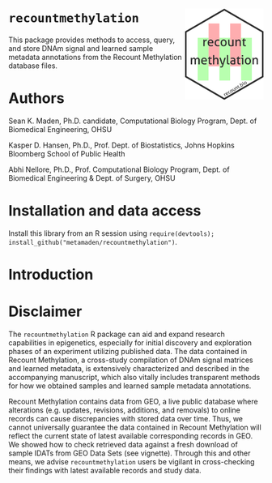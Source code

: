 
# `recountmethylation` [<img style="float: right;" src = "inst/figures/remeth_hexsticker.png" height="180"/>](https://recount.bio/data)
This package provides methods to access, query, and store DNAm signal and learned sample metadata 
annotations from the Recount Methylation database files.

# Authors

Sean K. Maden, Ph.D. candidate, Computational Biology Program, 
Dept. of Biomedical Engineering, OHSU

Kasper D. Hansen, Ph.D., 
Prof. Dept. of Biostatistics, Johns Hopkins Bloomberg 
School of Public Health

Abhi Nellore, Ph.D.,
Prof. Computational Biology Program, Dept. of Biomedical 
Engineering & Dept. of Surgery, OHSU

# Installation and data access

Install this library from an R session using 
`require(devtools); install_github("metamaden/recountmethylation")`.

# Introduction

# Disclaimer

The `recountmethylation` R package can aid and expand research capabilities 
in epigenetics, especially for initial discovery and exploration phases of an 
experiment utilizing published data. The data contained in Recount Methylation, 
a cross-study compilation of DNAm signal matrices and learned metadata, is 
extensively characterized and described in the accompanying manuscript, which 
also vitally includes transparent methods for how we obtained samples and 
learned sample metadata annotations. 

Recount Methylation contains data from GEO, a live public database where 
alterations (e.g. updates, revisions, additions, and removals) to online 
records can cause discrepancies with stored data over time. Thus, we cannot 
universally guarantee the data contained in Recount Methylation will reflect 
the current state of latest available corresponding records in GEO. We 
showed how to check retrieved data against a fresh download of sample IDATs 
from GEO Data Sets (see vignette). Through this and other means, 
we advise `recountmethylation` users be vigilant in cross-checking their 
findings with latest available records and study data.
